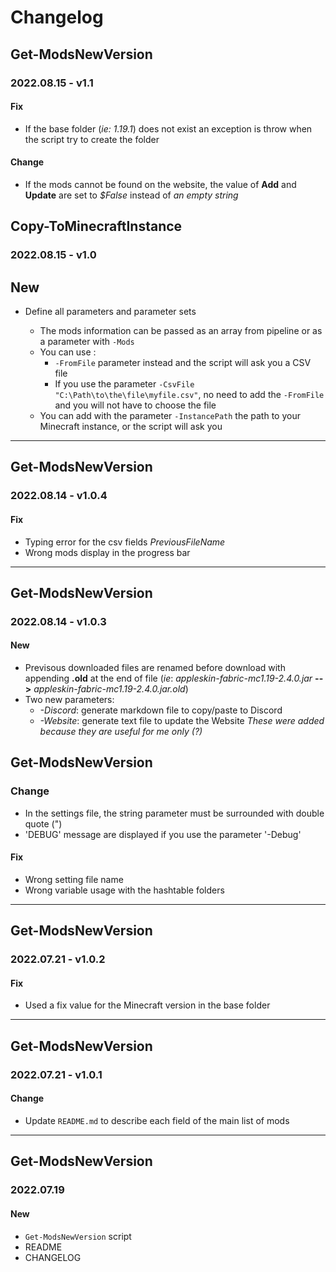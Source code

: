 # Changelog

## Get-ModsNewVersion

### 2022.08.15 - v1.1

#### Fix

- If the base folder (*ie: 1.19.1*) does not exist an exception is throw when the script try to create the folder

#### Change

- If the mods cannot be found on the website, the value of **Add** and **Update** are set to *$False* instead of *an empty string*

## Copy-ToMinecraftInstance

### 2022.08.15 - v1.0

## New

- Define all parameters and parameter sets

  - The mods information can be passed as an array from pipeline or as a parameter with `-Mods`
  - You can use :
    - `-FromFile` parameter instead and the script will ask you a CSV file
    - If you use the parameter `-CsvFile "C:\Path\to\the\file\myfile.csv"`, no need to add the `-FromFile` and you will not have to choose the file
  - You can add with the parameter `-InstancePath` the path to your Minecraft instance, or the script will ask you

---

## Get-ModsNewVersion

### 2022.08.14 - v1.0.4

#### Fix

- Typing error for the csv fields *PreviousFileName*
- Wrong mods display in the progress bar

---

## Get-ModsNewVersion

### 2022.08.14 - v1.0.3

#### New

- Previsous downloaded files are renamed before download with appending **.old** at the end of file (*ie*: *appleskin-fabric-mc1.19-2.4.0.jar* **-->** *appleskin-fabric-mc1.19-2.4.0.jar.old*)
- Two new parameters:
  - *-Discord*: generate markdown file to copy/paste to Discord
  - *-Website*: generate text file to update the Website
    *These were added because they are useful for me only (?)*

## Get-ModsNewVersion

### Change

- In the settings file, the string parameter must be surrounded with double quote (")
- 'DEBUG' message are displayed if you use the parameter '-Debug'

#### Fix

- Wrong setting file name
- Wrong variable usage with the hashtable folders

---

## Get-ModsNewVersion

### 2022.07.21 - v1.0.2

#### Fix

- Used a fix value for the Minecraft version in the base folder

---

## Get-ModsNewVersion

### 2022.07.21 - v1.0.1

#### Change

- Update `README.md` to describe each field of the main list of mods

---

## Get-ModsNewVersion

### 2022.07.19

#### New

- `Get-ModsNewVersion` script
- README
- CHANGELOG
